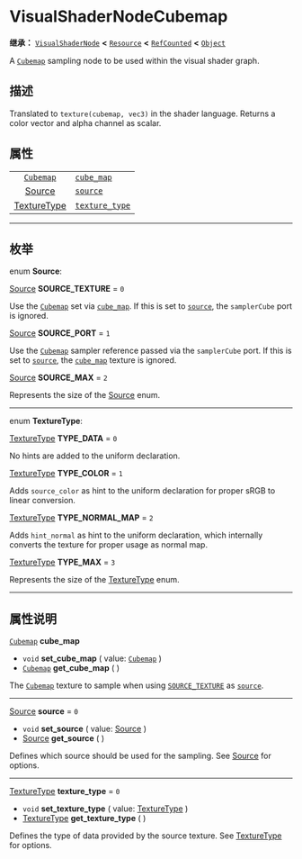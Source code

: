 <!-- ⚠ 请勿编辑本文件 ⚠ -->
<!-- 本文档使用脚本从 WeDot 引擎源码仓库生成。 -->
<!-- 生成脚本：https://github.com/WeDot-Engine/WeDot/tree/4.3/doc/tools/make_md.py； -->
<!-- 原文件：https://github.com/WeDot-Engine/WeDot/tree/4.3/doc/classes/VisualShaderNodeCubemap.xml。 -->

<div id="_class_visualshadernodecubemap"></div>

# VisualShaderNodeCubemap

**继承：** [`VisualShaderNode`](class_visualshadernode.md) **<** [`Resource`](class_resource.md) **<** [`RefCounted`](class_refcounted.md) **<** [`Object`](class_object.md)

A [`Cubemap`](class_cubemap.md) sampling node to be used within the visual shader graph.

## 描述

Translated to `texture(cubemap, vec3)` in the shader language. Returns a color vector and alpha channel as scalar.

## 属性

|||
|:-:|:--|
| [`Cubemap`](class_cubemap.md)                            | [`cube_map`](class_visualshadernodecubemap.md#class_visualshadernodecubemap_property_cube_map)         |       |
| [Source](#enum_visualshadernodecubemap_source)           | [`source`](class_visualshadernodecubemap.md#class_visualshadernodecubemap_property_source)             | ``0`` |
| [TextureType](#enum_visualshadernodecubemap_texturetype) | [`texture_type`](class_visualshadernodecubemap.md#class_visualshadernodecubemap_property_texture_type) | ``0`` |

<!-- rst-class:: classref-section-separator -->

---

## 枚举

<div id="_class_enum_visualshadernodecubemap_source"></div>

enum **Source**: <div id="enum_visualshadernodecubemap_source"></div>

<div id="_class_visualshadernodecubemap_constant_source_texture"></div>

[Source](#enum_visualshadernodecubemap_source) **SOURCE_TEXTURE** = ``0``

Use the [`Cubemap`](class_cubemap.md) set via [`cube_map`](class_visualshadernodecubemap.md#class_visualshadernodecubemap_property_cube_map). If this is set to [`source`](class_visualshadernodecubemap.md#class_visualshadernodecubemap_property_source), the `samplerCube` port is ignored.

<div id="_class_visualshadernodecubemap_constant_source_port"></div>

[Source](#enum_visualshadernodecubemap_source) **SOURCE_PORT** = ``1``

Use the [`Cubemap`](class_cubemap.md) sampler reference passed via the `samplerCube` port. If this is set to [`source`](class_visualshadernodecubemap.md#class_visualshadernodecubemap_property_source), the [`cube_map`](class_visualshadernodecubemap.md#class_visualshadernodecubemap_property_cube_map) texture is ignored.

<div id="_class_visualshadernodecubemap_constant_source_max"></div>

[Source](#enum_visualshadernodecubemap_source) **SOURCE_MAX** = ``2``

Represents the size of the [Source](#enum_visualshadernodecubemap_source) enum.

<!-- rst-class:: classref-item-separator -->

---

<div id="_class_enum_visualshadernodecubemap_texturetype"></div>

enum **TextureType**: <div id="enum_visualshadernodecubemap_texturetype"></div>

<div id="_class_visualshadernodecubemap_constant_type_data"></div>

[TextureType](#enum_visualshadernodecubemap_texturetype) **TYPE_DATA** = ``0``

No hints are added to the uniform declaration.

<div id="_class_visualshadernodecubemap_constant_type_color"></div>

[TextureType](#enum_visualshadernodecubemap_texturetype) **TYPE_COLOR** = ``1``

Adds `source_color` as hint to the uniform declaration for proper sRGB to linear conversion.

<div id="_class_visualshadernodecubemap_constant_type_normal_map"></div>

[TextureType](#enum_visualshadernodecubemap_texturetype) **TYPE_NORMAL_MAP** = ``2``

Adds `hint_normal` as hint to the uniform declaration, which internally converts the texture for proper usage as normal map.

<div id="_class_visualshadernodecubemap_constant_type_max"></div>

[TextureType](#enum_visualshadernodecubemap_texturetype) **TYPE_MAX** = ``3``

Represents the size of the [TextureType](#enum_visualshadernodecubemap_texturetype) enum.

<!-- rst-class:: classref-section-separator -->

---

## 属性说明

<div id="_class_visualshadernodecubemap_property_cube_map"></div>

[`Cubemap`](class_cubemap.md) **cube_map** <div id="class_visualshadernodecubemap_property_cube_map"></div>

- `void` **set_cube_map** ( value: [`Cubemap`](class_cubemap.md) )
- [`Cubemap`](class_cubemap.md) **get_cube_map** ( )

The [`Cubemap`](class_cubemap.md) texture to sample when using [`SOURCE_TEXTURE`](class_visualshadernodecubemap.md#class_visualshadernodecubemap_constant_source_texture) as [`source`](class_visualshadernodecubemap.md#class_visualshadernodecubemap_property_source).

<!-- rst-class:: classref-item-separator -->

---

<div id="_class_visualshadernodecubemap_property_source"></div>

[Source](#enum_visualshadernodecubemap_source) **source** = ``0`` <div id="class_visualshadernodecubemap_property_source"></div>

- `void` **set_source** ( value: [Source](#enum_visualshadernodecubemap_source) )
- [Source](#enum_visualshadernodecubemap_source) **get_source** ( )

Defines which source should be used for the sampling. See [Source](#enum_visualshadernodecubemap_source) for options.

<!-- rst-class:: classref-item-separator -->

---

<div id="_class_visualshadernodecubemap_property_texture_type"></div>

[TextureType](#enum_visualshadernodecubemap_texturetype) **texture_type** = ``0`` <div id="class_visualshadernodecubemap_property_texture_type"></div>

- `void` **set_texture_type** ( value: [TextureType](#enum_visualshadernodecubemap_texturetype) )
- [TextureType](#enum_visualshadernodecubemap_texturetype) **get_texture_type** ( )

Defines the type of data provided by the source texture. See [TextureType](#enum_visualshadernodecubemap_texturetype) for options.

[^virtual]: 本方法通常需要用户覆盖才能生效。
[^const]: 本方法无副作用，不会修改该实例的任何成员变量。
[^vararg]: 本方法除了能接受在此处描述的参数外，还能够继续接受任意数量的参数。
[^constructor]: 本方法用于构造某个类型。
[^static]: 调用本方法无需实例，可直接使用类名进行调用。
[^operator]: 本方法描述的是使用本类型作为左操作数的有效运算符。
[^bitfield]: 这个值是由下列位标志构成位掩码的整数。
[^void]: 无返回值。

